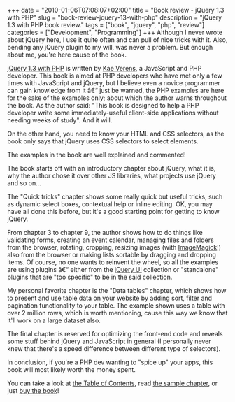 +++
date = "2010-01-06T07:08:07+02:00"
title = "Book review - jQuery 1.3 with PHP"
slug = "book-review-jquery-13-with-php"
description = "jQuery 1.3 with PHP book review."
tags = ["book", "jquery", "php", "review"]
categories = ["Development", "Programming"]
+++
Although I never wrote about jQuery here, I use it quite often and can pull of nice tricks with it. Also, bending any jQuery plugin to my will, was never a problem. But enough about me, you're here cause of the book.

<a href="http://www.packtpub.com/jquery-1-3-with-php/mid/251109ge2cro?utm_source=robertbasic.com&amp;utm_medium=affiliate&amp;utm_content=blog&amp;utm_campaign=mdb_001614">jQuery 1.3 with PHP</a> is written by <a href="http://verens.com/">Kae Verens</a>, a JavaScript and PHP developer. This book is aimed at PHP developers who have met only a few times with JavaScript and jQuery, but I believe even a novice programmer can gain knowledge from it â€“ just be warned, the PHP examples are here for the sake of the examples only; about which the author warns throughout the book. As the author said: "This book is designed to help a PHP developer write some immediately-useful client-side applications without needing weeks of study". And it will. 

On the other hand, you need to know your HTML and CSS selectors, as the book only says that jQuery uses CSS selectors to select elements.

The examples in the book are well explained and commented!

The book starts off with an introductory chapter about jQuery, what it is, why the author chose it over other JS libraries, what projects use jQuery and so on...

The "Quick tricks" chapter shows some really quick but useful tricks, such as dynamic select boxes, contextual help or inline editing. OK, you may have all done this before, but it's a good starting point for getting to know jQuery.

From chapter 3 to chapter 9, the author shows how to do things like validating forms, creating an event calendar, managing files and folders from the browser, rotating, cropping, resizing images (with <a href="http://www.imagemagick.org/" title="ImageMagick" rel="homepage">ImageMagick</a>!) also from the browser or making lists sortable by dragging and dropping items. Of course, no one wants to reinvent the wheel, so all the examples are using plugins â€“ either from the <a href="http://jqueryui.com/">jQuery UI</a> collection or "standalone" plugins that are "too specific" to be in the said collection.

My personal favorite chapter is the "Data tables" chapter, which shows how to present and use table data on your website by adding sort, filter and pagination functionality to your table. The example shown uses a table with over 2 million rows, which is worth mentioning, cause this way we know that it'll work on a large dataset also.

The final chapter is reserved for optimizing the front-end code and reveals some stuff behind jQuery and JavaScript in general (I personally never knew that there's a speed difference between different type of selectors).

In conclusion, if you're a PHP dev wanting to "spice up" your apps, this book will most likely worth the money spent.

You can take a look at <a href="http://www.packtpub.com/view_popup/page/jquery-1-3-with-php-table-of-contents">the Table of Contents</a>, read <a href="http://www.packtpub.com/files/6989-php-and-jquery-sample-chapter-9-data-tables.pdf">the sample chapter</a>, or just <a href="http://www.packtpub.com/jquery-1-3-with-php/mid/251109ge2cro?utm_source=robertbasic.com&amp;utm_medium=affiliate&amp;utm_content=blog&amp;utm_campaign=mdb_001614">buy the book</a>!
